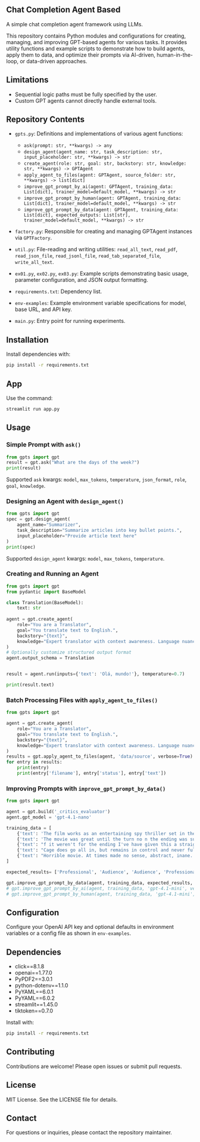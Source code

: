 ## Chat Completion Agent Based

A simple chat completion agent framework using LLMs.

This repository contains Python modules and configurations for creating, managing, and improving GPT-based agents for various tasks. It provides utility functions and example scripts to demonstrate how to build agents, apply them to data, and optimize their prompts via AI-driven, human-in-the-loop, or data-driven approaches.

## Limitations

* Sequential logic paths must be fully specified by the user.
* Custom GPT agents cannot directly handle external tools.

## Repository Contents

* `gpts.py`: Definitions and implementations of various agent functions:

  * `ask(prompt: str, **kwargs) -> any`
  * `design_agent(agent_name: str, task_description: str, input_placeholder: str, **kwargs) -> str`
  * `create_agent(role: str, goal: str, backstory: str, knowledge: str, **kwargs) -> GPTAgent`
  * `apply_agent_to_files(agent: GPTAgent, source_folder: str, **kwargs) -> list[dict]`
  * `improve_gpt_prompt_by_ai(agent: GPTAgent, training_data: List[dict], trainer_model=default_model, **kwargs) -> str`
  * `improve_gpt_prompt_by_human(agent: GPTAgent, training_data: List[dict], trainer_model=default_model, **kwargs) -> str`
  * `improve_gpt_prompt_by_data(agent: GPTAgent, training_data: List[dict], expected_outputs: List[str], trainer_model=default_model, **kwargs) -> str`
* `factory.py`: Responsible for creating and managing GPTAgent instances via `GPTFactory`.
* `util.py`: File-reading and writing utilities: `read_all_text`, `read_pdf`, `read_json_file`, `read_jsonl_file`, `read_tab_separated_file`, `write_all_text`.
* `ex01.py`, `ex02.py`, `ex03.py`: Example scripts demonstrating basic usage, parameter configuration, and JSON output formatting.
* `requirements.txt`: Dependency list.
* `env-examples`: Example environment variable specifications for model, base URL, and API key.
* `main.py`: Entry point for running experiments.

## Installation

Install dependencies with:

```bash
pip install -r requirements.txt
```

## App

Use the command:

```bash
streamlit run app.py
```

## Usage

### Simple Prompt with `ask()`

```python
from gpts import gpt
result = gpt.ask("What are the days of the week?")
print(result)
```

Supported `ask` kwargs: `model`, `max_tokens`, `temperature`, `json_format`, `role`, `goal`, `knowledge`.

### Designing an Agent with `design_agent()`

```python
from gpts import gpt
spec = gpt.design_agent(
    agent_name="Summarizer",
    task_description="Summarize articles into key bullet points.",
    input_placeholder="Provide article text here"
)
print(spec)
```

Supported `design_agent` kwargs: `model`, `max_tokens`, `temperature`.

### Creating and Running an Agent

```python
from gpts import gpt
from pydantic import BaseModel

class Translation(BaseModel):
    text: str
  
agent = gpt.create_agent(
    role="You are a Translator",
    goal="You translate text to English.",
    backstory="{text}",
    knowledge="Expert translator with context awareness. Language nuances and idioms."
)
# Optionally customize structured output format
agent.output_schema = Translation


result = agent.run(inputs={'text': 'Olá, mundo!'}, temperature=0.7)

print(result.text)
```

### Batch Processing Files with `apply_agent_to_files()`

```python
from gpts import gpt

agent = gpt.create_agent(
    role="You are a Translator",
    goal="You translate text to English.",
    backstory="{text}",
    knowledge="Expert translator with context awareness. Language nuances and idioms."
)
results = gpt.apply_agent_to_files(agent, 'data/source', verbose=True)
for entry in results:
    print(entry)
    print(entry['filename'], entry['status'], entry['text'])
```

### Improving Prompts with `improve_gpt_prompt_by_data()`

```python
from gpts import gpt

agent = gpt.build('_critics_evaluator')
agent.gpt_model = 'gpt-4.1-nano'

training_data = [
    {'text': 'The film works as an entertaining spy thriller set in the corridors of the Vatican, but also as a serene reflection on commitment, power and faith.[Full review in Spanish]'},
    {'text': 'The movie was great until the turn no n the ending was such disgusting rewriting of anything that would happen in the conclave. Would give it a zero'},
    {'text': "f it weren't for the ending I've have given this a straight 5 stars. As it was, the twist feels unnecessary and detracts from everything that's gone before."},
    {'text': "Cage does go all in, but remains in control and never fully succumbs to overdone theatrics as in the recent past. It’s a performance that makes his unnamed “surfer” sad, tortured, pathetic, relatable and redeemable."},
    {'text': "Horrible movie. At times made no sense, abstract, inane. More like B movie. I don't think that I've seen that bad of a movie in years. Save your $$."}
]

expected_results= ['Professional', 'Audience', 'Audience', 'Professional', 'Audience']

gpt.improve_gpt_prompt_by_data(agent, training_data, expected_results, 'gpt-4.1-mini', verbose=True)
# gpt.improve_gpt_prompt_by_ai(agent, training_data, 'gpt-4.1-mini', verbose=True)
# gpt.improve_gpt_prompt_by_human(agent, training_data, 'gpt-4.1-mini', verbose=True)
```

## Configuration

Configure your OpenAI API key and optional defaults in environment variables or a config file as shown in `env-examples`.

## Dependencies

* click==8.1.8
* openai==1.77.0
* PyPDF2==3.0.1
* python-dotenv==1.1.0
* PyYAML==6.0.1
* PyYAML==6.0.2
* streamlit==1.45.0
* tiktoken==0.7.0

Install with:

```bash
pip install -r requirements.txt
```

## Contributing

Contributions are welcome! Please open issues or submit pull requests.

## License

MIT License. See the LICENSE file for details.

## Contact

For questions or inquiries, please contact the repository maintainer.
